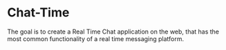 # Chat-Time
The goal is to create a Real Time Chat application on the web, that has the most common functionality of a real time messaging platform.
